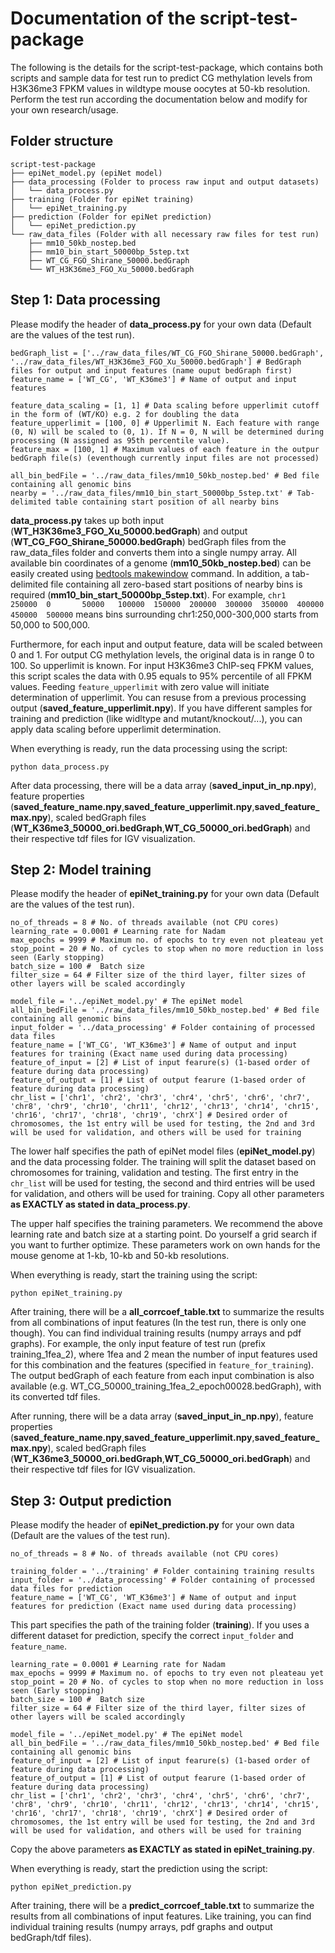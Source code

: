 # Documentation of the script-test-package

The following is the details for the script-test-package, which contains both scripts and sample data for test run to predict CG methylation levels from H3K36me3 FPKM values in wildtype mouse oocytes at 50-kb resolution. Perform the test run according the documentation below and modify for your own research/usage.

## Folder structure

```
script-test-package
├── epiNet_model.py (epiNet model)
├── data_processing (Folder to process raw input and output datasets)
│   └── data_process.py
├── training (Folder for epiNet training)
│   └── epiNet_training.py
├── prediction (Folder for epiNet prediction)
│   └── epiNet_prediction.py
└── raw_data_files (Folder with all necessary raw files for test run)
    ├── mm10_50kb_nostep.bed
    ├── mm10_bin_start_50000bp_5step.txt
    ├── WT_CG_FGO_Shirane_50000.bedGraph
    └── WT_H3K36me3_FGO_Xu_50000.bedGraph
```

## Step 1:  Data processing

Please modify the header of **data_process.py** for your own data (Default are the values of the test run).
```
bedGraph_list = ['../raw_data_files/WT_CG_FGO_Shirane_50000.bedGraph', '../raw_data_files/WT_H3K36me3_FGO_Xu_50000.bedGraph'] # BedGraph files for output and input features (name ouput bedGraph first)
feature_name = ['WT_CG', 'WT_K36me3'] # Name of output and input features

feature_data_scaling = [1, 1] # Data scaling before upperlimit cutoff in the form of (WT/KO) e.g. 2 for doubling the data
feature_upperlimit = [100, 0] # Upperlimit N. Each feature with range (0, N) will be scaled to (0, 1). If N = 0, N will be determined during processing (N assigned as 95th percentile value).
feature_max = [100, 1] # Maximum values of each feature in the outpur bedGraph file(s) (eventhough currently input files are not processed)

all_bin_bedFile = '../raw_data_files/mm10_50kb_nostep.bed' # Bed file containing all genomic bins
nearby = '../raw_data_files/mm10_bin_start_50000bp_5step.txt' # Tab-delimited table containing start position of all nearby bins
```
**data_process.py** takes up both input (**WT_H3K36me3_FGO_Xu_50000.bedGraph**) and output (**WT_CG_FGO_Shirane_50000.bedGraph**) bedGraph files from the raw_data_files folder and converts them into a single numpy array.
All available bin coordinates of a genome (**mm10_50kb_nostep.bed**) can be easily created using [bedtools makewindow](https://bedtools.readthedocs.io/en/latest/index.html#) command.
In addition, a tab-delimited file containing all zero-based start positions of nearby bins is required (**mm10_bin_start_50000bp_5step.txt**). For example, `chr1    250000  0       50000   100000  150000  200000  300000  350000  400000  450000  500000` means bins surrounding chr1:250,000-300,000 starts from 50,000 to 500,000.

Furthermore, for each input and output feature, data will be scaled between 0 and 1.
For output CG methylation levels, the original data is in range 0 to 100. So upperlimit is known.
For input H3K36me3 ChIP-seq FPKM values, this script scales the data with 0.95 equals to 95% percentile of all FPKM values.
Feeding `feature_upperlimit` with zero value will initiate determination of upperlimit. You can resuse from a previous processing output (**saved_feature_upperlimit.npy**).
If you have different samples for training and prediction (like widltype and mutant/knockout/...), you can apply data scaling before upperlimit determination.

When everything is ready, run the data processing using the script:
```
python data_process.py
```

After data processing, there will be a data array (**saved_input_in_np.npy**), feature properties (**saved_feature_name.npy**,**saved_feature_upperlimit.npy**,**saved_feature_max.npy**), scaled bedGraph files (**WT_K36me3_50000_ori.bedGraph**,**WT_CG_50000_ori.bedGraph**) and their respective tdf files for IGV visualization.

## Step 2:  Model training

Please modify the header of **epiNet_training.py** for your own data (Default are the values of the test run).
```
no_of_threads = 8 # No. of threads available (not CPU cores)
learning_rate = 0.0001 # Learning rate for Nadam
max_epochs = 9999 # Maximum no. of epochs to try even not pleateau yet
stop_point = 20 # No. of cycles to stop when no more reduction in loss seen (Early stopping)
batch_size = 100 #  Batch size
filter_size = 64 # Filter size of the third layer, filter sizes of other layers will be scaled accordingly

model_file = '../epiNet_model.py' # The epiNet model
all_bin_bedFile = '../raw_data_files/mm10_50kb_nostep.bed' # Bed file containing all genomic bins
input_folder = '../data_processing' # Folder containing of processed data files
feature_name = ['WT_CG', 'WT_K36me3'] # Name of output and input features for training (Exact name used during data processing)
feature_of_input = [2] # List of input fearure(s) (1-based order of feature during data processing)
feature_of_output = [1] # List of output fearure (1-based order of feature during data processing)
chr_list = ['chr1', 'chr2', 'chr3', 'chr4', 'chr5', 'chr6', 'chr7', 'chr8', 'chr9', 'chr10', 'chr11', 'chr12', 'chr13', 'chr14', 'chr15', 'chr16', 'chr17', 'chr18', 'chr19', 'chrX'] # Desired order of chromosomes, the 1st entry will be used for testing, the 2nd and 3rd will be used for validation, and others will be used for training
```

The lower half specifies the path of epiNet model files (**epiNet_model.py**) and the data processing folder. The training will split the dataset based on chromosomes for training, validation and testing. The first entry in the `chr_list` will be used for testing, the second and third entries will be used for validation, and others will be used for training. Copy all other parameters **as EXACTLY as stated in data_process.py**.

The upper half specifies the training parameters. We recommend the above learning rate and batch size at a starting point. Do yourself a grid search if you want to further optimize. These parameters work on own hands for the mouse genome at 1-kb, 10-kb and 50-kb resolutions.

When everything is ready, start the training using the script:
```
python epiNet_training.py
```

After training, there will be a **all_corrcoef_table.txt** to summarize the results from all combinations of input features (In the test run, there is only one though). You can find individual training results (numpy arrays and pdf graphs). For example, the only input feature of test run (prefix training_1fea_2), where 1fea and 2 mean the number of input features used for this combination and the features (specified in `feature_for_training`). The output bedGraph of each feature from each input combination is also available (e.g. WT_CG_50000_training_1fea_2_epoch00028.bedGraph), with its converted tdf files.

After running, there will be a data array (**saved_input_in_np.npy**), feature properties (**saved_feature_name.npy**,**saved_feature_upperlimit.npy**,**saved_feature_max.npy**), scaled bedGraph files (**WT_K36me3_50000_ori.bedGraph**,**WT_CG_50000_ori.bedGraph**) and their respective tdf files for IGV visualization.


## Step 3:  Output prediction

Please modify the header of **epiNet_prediction.py** for your own data (Default are the values of the test run).
```
no_of_threads = 8 # No. of threads available (not CPU cores)

training_folder = '../training' # Folder containing training results
input_folder = '../data_processing' # Folder containing of processed data files for prediction
feature_name = ['WT_CG', 'WT_K36me3'] # Name of output and input features for prediction (Exact name used during data processing)
```

This part specifies the path of the training folder (**training**). If you uses a different dataset for prediction, specify the correct `input_folder` and `feature_name`.

```
learning_rate = 0.0001 # Learning rate for Nadam
max_epochs = 9999 # Maximum no. of epochs to try even not pleateau yet
stop_point = 20 # No. of cycles to stop when no more reduction in loss seen (Early stopping)
batch_size = 100 #  Batch size
filter_size = 64 # Filter size of the third layer, filter sizes of other layers will be scaled accordingly

model_file = '../epiNet_model.py' # The epiNet model
all_bin_bedFile = '../raw_data_files/mm10_50kb_nostep.bed' # Bed file containing all genomic bins
feature_of_input = [2] # List of input fearure(s) (1-based order of feature during data processing)
feature_of_output = [1] # List of output fearure (1-based order of feature during data processing)
chr_list = ['chr1', 'chr2', 'chr3', 'chr4', 'chr5', 'chr6', 'chr7', 'chr8', 'chr9', 'chr10', 'chr11', 'chr12', 'chr13', 'chr14', 'chr15', 'chr16', 'chr17', 'chr18', 'chr19', 'chrX'] # Desired order of chromosomes, the 1st entry will be used for testing, the 2nd and 3rd will be used for validation, and others will be used for training
```
Copy the above parameters **as EXACTLY as stated in epiNet_training.py**.

When everything is ready, start the prediction using the script:
```
python epiNet_prediction.py
```

After training, there will be a **predict_corrcoef_table.txt** to summarize the results from all combinations of input features. Like training, you can find individual training results (numpy arrays, pdf graphs and output bedGraph/tdf files).

